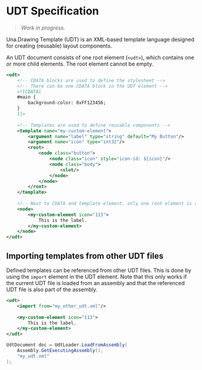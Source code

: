 ﻿UDT Specification
=================

> _Work in progress._

Una.Drawing Template (UDT) is an XML-based template language designed for creating
(reusable) layout components.

An UDT document consists of one root element (`<udt>`), which contains one or more
child elements. The root element cannot be empty.

```xml
<udt>
    <!-- CDATA blocks are used to define the stylesheet -->
    <!-- There can be one CDATA block in the UDT element -->
    <![CDATA[
    #main {
        background-color: 0xFF123456;
    }
    ]]>
    
    <!-- Templates are used to define reusable components -->
    <template name="my-custom-element">
        <argument name="label" type="string" default="My Button"/>
        <argument name="icon" type="int32"/>
        <root>
            <node class="button">
                <node class="icon" style="icon-id: ${icon}"/>
                <node class="body">
                    <slot/>
                </node>
            </node>
        </root>
    </template>
    
    <!-- Next to CDATA and template element, only one root element is allowed -->
    <node>
        <my-custom-element icon="113">
            This is the label.
        </my-custom-element>
    </node>
</udt>
```

## Importing templates from other UDT files

Defined templates can be referenced from other UDT files. This is done by using
the `import` element in the UDT element. Note that this only works if the
current UDT file is loaded from an assembly and that the referenced UDT file
is also part of the assembly.

```xml
<udt>
    <import from="my_other_udt.xml"/>
    
    <my-custom-element icon="113">
        This is the label.
    </my-custom-element>
</udt>
```

```csharp
UdtDocument doc = UdtLoader.LoadFromAssembly(
    Assembly.GetExecutingAssembly(),
    "my_udt.xml"
);
```
